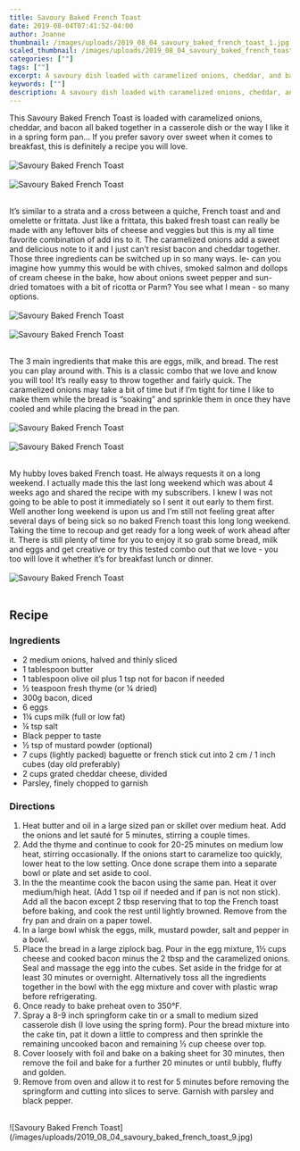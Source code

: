 ```yaml
---
title: Savoury Baked French Toast
date: 2019-08-04T07:41:52-04:00
author: Joanne
thumbnail: /images/uploads/2019_08_04_savoury_baked_french_toast_1.jpg
scaled_thumbnail: /images/uploads/2019_08_04_savoury_baked_french_toast_0.jpg
categories: [""]
tags: [""]
excerpt: A savoury dish loaded with caramelized onions, cheddar, and bacon
keywords: [""]
description: A savoury dish loaded with caramelized onions, cheddar, and bacon
---
```


This Savoury Baked French Toast is loaded with caramelized onions, cheddar, and bacon all baked together in a casserole dish or the way I like it in a spring form pan... If you prefer savory over sweet when it comes to breakfast, this is definitely a recipe you will love.
</br>
</br>
![Savoury Baked French Toast](/images/uploads/2019_08_04_savoury_baked_french_toast_2.jpg)
</br>
</br>
![Savoury Baked French Toast](/images/uploads/2019_08_04_savoury_baked_french_toast_3.jpg)
</br>
</br>

It’s similar to a strata and a cross between a quiche, French toast and and omelette or frittata.  Just like a frittata, this baked fresh toast can really be made with any leftover bits of cheese and veggies but this is my all time favorite combination of add ins to it. The caramelized onions add a sweet and delicious note to it and I just can’t resist bacon and cheddar together. Those three ingredients can be switched up in so many ways. Ie- can you imagine how yummy this would be with chives, smoked salmon and dollops of cream cheese in the bake, how about onions sweet pepper and sun-dried tomatoes with a bit of ricotta or Parm? You see what I mean - so many options. 
</br>
</br>
![Savoury Baked French Toast](/images/uploads/2019_08_04_savoury_baked_french_toast_4.jpg)
</br>
</br>
![Savoury Baked French Toast](/images/uploads/2019_08_04_savoury_baked_french_toast_5.jpg)
</br>
</br>

The 3 main ingredients that make this are eggs, milk, and bread. The rest you can play around with.  This is a classic combo that we love and know you will too! It’s really easy to throw together and fairly quick. The caramelized onions may take a bit of time but if I’m tight for time I like to make them while the bread is “soaking” and sprinkle them in once they have cooled and while placing the bread in the pan.
</br>
</br>
![Savoury Baked French Toast](/images/uploads/2019_08_04_savoury_baked_french_toast_6.jpg)
</br>
</br>
![Savoury Baked French Toast](/images/uploads/2019_08_04_savoury_baked_french_toast_7.jpg)
</br>
</br>

My hubby loves baked French toast. He always requests it on a long weekend.  I actually made this the last long weekend which was about 4 weeks ago and shared the recipe with my subscribers. I knew I was not going to be able to post it immediately so I sent it out early to them first. Well another long weekend is upon us and I’m still not feeling great after several days of being sick so no baked French toast this long long weekend. Taking the time to recoup and get ready for a long week of work ahead after it. There is still plenty of time for you to enjoy it so grab some bread, milk and eggs and get creative or try this tested combo out that we love - you too will  love it whether it’s for breakfast lunch or dinner. 
</br>
</br>
![Savoury Baked French Toast](/images/uploads/2019_08_04_savoury_baked_french_toast_8.jpg)
</br>
</br>

## Recipe
### Ingredients 

* 2 medium onions, halved and thinly sliced
* 1 tablespoon butter
* 1 tablespoon olive oil plus 1 tsp not for bacon if needed 
* ½ teaspoon fresh thyme (or ¼ dried)
* 300g bacon, diced
* 6 eggs
* 1&frac14; cups milk (full or low fat)
* &frac14; tsp salt 
* Black pepper to taste 
* &frac12; tsp of mustard powder (optional) 
* 7 cups (lightly packed) baguette or french stick cut into 2 cm / 1 inch cubes (day old preferably)
* 2 cups grated cheddar cheese, divided 
* Parsley, finely chopped to garnish 

### Directions

1. Heat butter and oil in a large sized pan or skillet over medium heat. Add the onions and let sauté for 5 minutes, stirring a couple times. 
2. Add the thyme and continue to cook for 20-25 minutes on medium low heat, stirring occasionally. If the onions start to caramelize too quickly, lower heat to the low setting. Once done scrape them into a separate bowl or plate and set aside to cool. 
3. In the the meantime cook the bacon using the same pan. Heat it over medium/high heat. (Add 1 tsp oil if needed and if pan is not non stick). Add all the bacon except 2 tbsp reserving that to top the French toast before baking, and cook the rest until lightly browned. Remove from the fry pan and drain on a paper towel.
4. In a large bowl whisk the eggs, milk, mustard powder, salt and pepper in a bowl.
5. Place the bread in a large ziplock bag. Pour in the egg mixture, 1&frac12; cups cheese and cooked bacon minus the 2 tbsp and the caramelized onions. Seal and massage the egg into the cubes. Set aside in the fridge for at least 30 minutes or overnight. Alternatively toss all the ingredients together in the bowl with the egg mixture and cover with plastic wrap before refrigerating.  
6. Once ready to bake preheat oven to 350°F.
7. Spray a 8-9 inch springform cake tin or a small to medium sized casserole dish (I love using the spring form). Pour the bread mixture into the cake tin, pat it down a little to compress and then sprinkle the remaining uncooked bacon and remaining &frac12; cup cheese over top. 
8. Cover loosely with foil and bake on a baking sheet for 30 minutes, then remove the foil and bake for a further 20 minutes or until bubbly, fluffy and golden. 
9. Remove from oven and allow it to rest for 5 minutes before removing the springform and cutting into slices to serve. Garnish with parsley and  black pepper.

</br>
![Savoury Baked French Toast](/images/uploads/2019_08_04_savoury_baked_french_toast_9.jpg)
